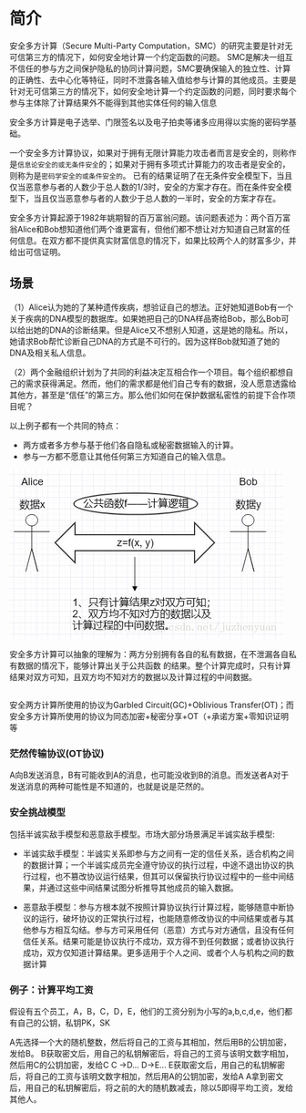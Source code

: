 
# 简介
安全多方计算（Secure Multi-Party Computation，SMC）的研究主要是针对无可信第三方的情况下，如何安全地计算一个约定函数的问题。
SMC是解决一组互不信任的参与方之间保护隐私的协同计算问题，SMC要确保输入的独立性、计算的正确性、去中心化等特征，同时不泄露各输入值给参与计算的其他成员。主要是针对无可信第三方的情况下，如何安全地计算一个约定函数的问题，同时要求每个参与主体除了计算结果外不能得到其他实体任何的输入信息

安全多方计算是电子选举、门限签名以及电子拍卖等诸多应用得以实施的密码学基础。


一个安全多方计算协议，如果对于拥有无限计算能力攻击者而言是安全的，则称作是`信息论安全的或无条件安全`的；如果对于拥有多项式计算能力的攻击者是安全的，则称为是`密码学安全的或条件安全的`。
已有的结果证明了在无条件安全模型下，当且仅当恶意参与者的人数少于总人数的1/3时，安全的方案才存在。而在条件安全模型下，当且仅当恶意参与者的人数少于总人数的一半时，安全的方案才存在。

安全多方计算起源于1982年姚期智的百万富翁问题。该问题表述为：两个百万富翁Alice和Bob想知道他们两个谁更富有，但他们都不想让对方知道自己财富的任何信息。在双方都不提供真实财富信息的情况下，如果比较两个人的财富多少，并给出可信证明。

## 场景
（1）Alice认为她的了某种遗传疾病，想验证自己的想法。正好她知道Bob有一个关于疾病的DNA模型的数据库。如果她把自己的DNA样品寄给Bob，那么Bob可以给出她的DNA的诊断结果。但是Alice又不想别人知道，这是她的隐私。所以，她请求Bob帮忙诊断自己DNA的方式是不可行的。因为这样Bob就知道了她的DNA及相关私人信息。

（2）两个金融组织计划为了共同的利益决定互相合作一个项目。每个组织都想自己的需求获得满足。然而，他们的需求都是他们自己专有的数据，没人愿意透露给其他方，甚至是“信任”的第三方。那么他们如何在保护数据私密性的前提下合作项目呢？

以上例子都有一个共同的特点：
- 两方或者多方参与基于他们各自隐私或秘密数据输入的计算。	
- 参与一方都不愿意让其他任何第三方知道自己的输入信息。


![](pic/多方安全计算.png)

安全多方计算可以抽象的理解为：两方分别拥有各自的私有数据，在不泄漏各自私有数据的情况下，能够计算出关于公共函数 的结果。整个计算完成时，只有计算结果对双方可知，且双方均不知对方的数据以及计算过程的中间数据。

## 
安全两方计算所使用的协议为Garbled Circuit(GC)+Oblivious Transfer(OT)；而安全多方计算所使用的协议为同态加密+秘密分享+OT（+承诺方案+零知识证明等

### 茫然传输协议(OT协议)
A向B发送消息，B有可能收到A的消息，也可能没收到B的消息。而发送者A对于发送消息的两种可能性是不知道的，也就是说是茫然的。

### 安全挑战模型
包括半诚实敌手模型和恶意敌手模型。市场大部分场景满足半诚实敌手模型:
- 半诚实敌手模型：半诚实关系即参与方之间有一定的信任关系，适合机构之间的数据计算；一个半诚实成员完全遵守协议的执行过程，中途不退出协议的执行过程，也不篡改协议运行结果，但其可以保留执行协议过程中的一些中间结果，并通过这些中间结果试图分析推导其他成员的输入数据。

- 恶意敌手模型：参与方根本就不按照计算协议执行计算过程，能够随意中断协议的运行，破坏协议的正常执行过程，也能随意修改协议的中间结果或者与其他参与方相互勾结。参与方可采用任何（恶意）方式与对方通信，且没有任何信任关系。结果可能是协议执行不成功，双方得不到任何数据；或者协议执行成功，双方仅知道计算结果。更多适用于个人之间、或者个人与机构之间的数据计算





### 例子：计算平均工资
假设有五个员工，A，B，C，D，E，他们的工资分别为小写的a,b,c,d,e，他们都有自己的公钥，私钥PK，SK

A先选择一个大的随机整数，然后将自己的工资与其相加，然后用B的公钥加密，发给B。
B获取密文后，用自己的私钥解密后，将自己的工资与该明文数字相加，然后用C的公钥加密，发给C
C ->D...
D->E...
E获取密文后，用自己的私钥解密后，将自己的工资与该明文数字相加，然后用A的公钥加密，发给A
A拿到密文后，用自己的私钥解密后，将之前的大的随机数减去，除以5即得平均工资，发给其他人。
